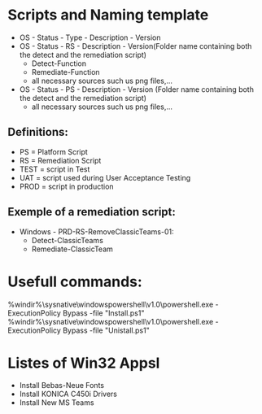 # Scripts and Naming template
* OS - Status - Type - Description - Version
* OS - Status - RS - Description - Version(Folder name containing both the detect and the remediation script)
    * Detect-Function
    * Remediate-Function
    * all necessary sources such us png files,...
* OS - Status - PS - Description - Version (Folder name containing both the detect and the remediation script)
    * all necessary sources such us png files,...
## Definitions:
* PS = Platform Script
* RS = Remediation Script
* TEST = script in Test
* UAT = script used during User Acceptance Testing
* PROD = script in production
## Exemple of a remediation script:
* Windows - PRD-RS-RemoveClassicTeams-01:
    * Detect-ClassicTeams
    * Remediate-ClassicTeam

# Usefull commands:
%windir%\sysnative\windowspowershell\v1.0\powershell.exe -ExecutionPolicy Bypass -file "Install.ps1"
%windir%\sysnative\windowspowershell\v1.0\powershell.exe -ExecutionPolicy Bypass -file "Unistall.ps1"

# Listes of Win32 Appsl
* Install Bebas-Neue Fonts
* Install KONICA C450i Drivers
* Install New MS Teams